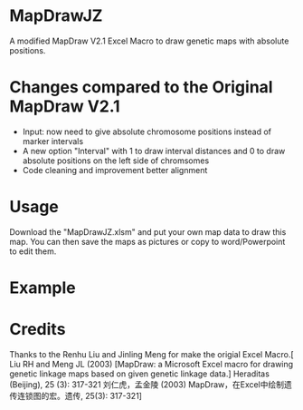 # MapDrawJZ
A modified MapDraw V2.1 Excel Macro to draw genetic maps with absolute positions.

# Changes compared to the Original MapDraw V2.1
- Input: now need to give absolute chromosome positions instead of marker intervals
- A new option "Interval" with 1 to draw interval distances and 0 to draw absolute positions on the left side of chromsomes
- Code cleaning and improvement better alignment

# Usage
Download the "MapDrawJZ.xlsm" and put your own map data to draw this map. You  can then save the maps as pictures or copy to word/Powerpoint to edit them.

# Example

# Credits
Thanks to the Renhu Liu and Jinling Meng for make the origial Excel Macro.[
Liu RH and Meng JL (2003) [MapDraw: a Microsoft Excel macro for drawing genetic linkage maps based on given genetic linkage data.] Heraditas (Beijing), 25 (3): 317-321
刘仁虎，孟金陵 (2003) MapDraw，在Excel中绘制遗传连锁图的宏。遗传, 25(3): 317-321]

